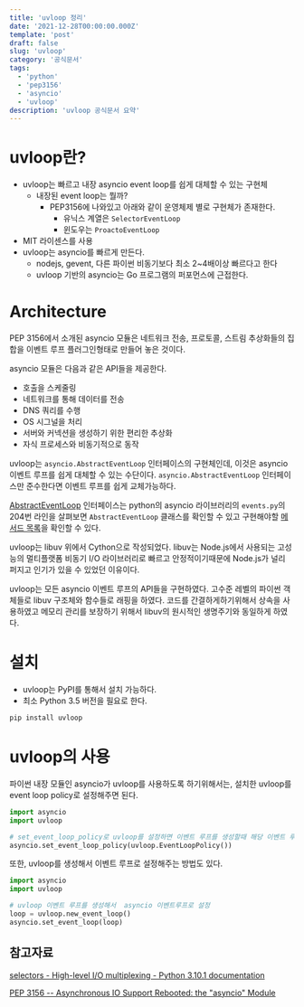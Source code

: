 ```yaml
---
title: 'uvloop 정리'
date: '2021-12-28T00:00:00.000Z'
template: 'post'
draft: false
slug: 'uvloop'
category: '공식문서'
tags:
  - 'python'
  - 'pep3156'
  - 'asyncio'
  - 'uvloop'
description: 'uvloop 공식문서 요약'
---
```


# uvloop란?

- uvloop는 빠르고 내장 asyncio event loop를 쉽게 대체할 수 있는 구현체
  - 내장된 event loop는 뭘까?
    - PEP3156에 나와있고 아래와 같이 운영체제 별로 구현체가 존재한다.
      - 유닉스 계열은 `SelectorEventLoop`
      - 윈도우는 `ProactoEventLoop`
- MIT 라이센스를 사용
- uvloop는 asyncio를 빠르게 만든다.
  - nodejs, gevent, 다른 파이썬 비동기보다 최소 2~4배이상 빠르다고 한다
  - uvloop 기반의 asyncio는 Go 프로그램의 퍼포먼스에 근접한다.

# Architecture

PEP 3156에서 소개된 asyncio 모듈은 네트워크 전송, 프로토콜, 스트림 추상화들의 집합을 이벤트 루프 플러그인형태로 만들어 놓은 것이다.

asyncio 모듈은 다음과 같은 API들을 제공한다.

- 호출을 스케줄링
- 네트워크를 통해 데이터를 전송
- DNS 쿼리를 수행
- OS 시그널을 처리
- 서버와 커넥션을 생성하기 위한 편리한 추상화
- 자식 프로세스와 비동기적으로 동작

uvloop는 `asyncio.AbstractEventLoop` 인터페이스의 구현체인데, 이것은 asyncio 이벤트 루프를 쉽게 대체할 수 있는 수단이다. `asyncio.AbstractEventLoop` 인터페이스만 준수한다면 이벤트 루프를 쉽게 교체가능하다.

[AbstractEventLoop](https://github.com/python/cpython/blob/3.10/Lib/asyncio/events.py#L204) 인터페이스는 python의 asyncio 라이브러리의 `events.py`의 204번 라인을 살펴보면 `AbstractEventLoop` 클래스를 확인할 수 있고 구현해야할 [메서드 목록](https://docs.python.org/3/library/asyncio-eventloop.html#asyncio-event-loop)을 확인할 수 있다.

uvloop는 libuv 위에서 Cython으로 작성되었다. libuv는 Node.js에서 사용되는 고성능의 멀티플랫폼 비동기 I/O 라이브러리로 빠르고 안정적이기때문에 Node.js가 널리 퍼지고 인기가 있을 수 있었던 이유이다.

uvloop는 모든 asyncio 이벤트 루프의 API들을 구현하였다. 고수준 레벨의 파이썬 객체들로 libuv 구조체와 함수들로 래핑을 하였다. 코드를 간결하게하기위해서 상속을 사용하였고 메모리 관리를 보장하기 위해서 libuv의 원시적인 생명주기와 동일하게 하였다.

# 설치

- uvloop는 PyPI를 통해서 설치 가능하다.
- 최소 Python 3.5 버전을 필요로 한다.

```bash
pip install uvloop
```

# uvloop의 사용

파이썬 내장 모듈인 asyncio가 uvloop를 사용하도록 하기위해서는, 설치한 uvloop를 event loop policy로 설정해주면 된다.

```python
import asyncio
import uvloop

# set_event_loop_policy로 uvloop를 설정하면 이벤트 루프를 생성할때 해당 이벤트 루프 정책을 따라간다.
asyncio.set_event_loop_policy(uvloop.EventLoopPolicy())
```

또한, uvloop를 생성해서 이벤트 루프로 설정해주는 방법도 있다.

```python
import asyncio
import uvloop

# uvloop 이벤트 루프를 생성해서  asyncio 이벤트루프로 설정
loop = uvloop.new_event_loop()
asyncio.set_event_loop(loop)
```

## 참고자료

[selectors - High-level I/O multiplexing - Python 3.10.1 documentation](https://docs.python.org/ko/3/library/selectors.html#module-selectors)

[PEP 3156 -- Asynchronous IO Support Rebooted: the "asyncio" Module](https://www.python.org/dev/peps/pep-3156/#abstract)
